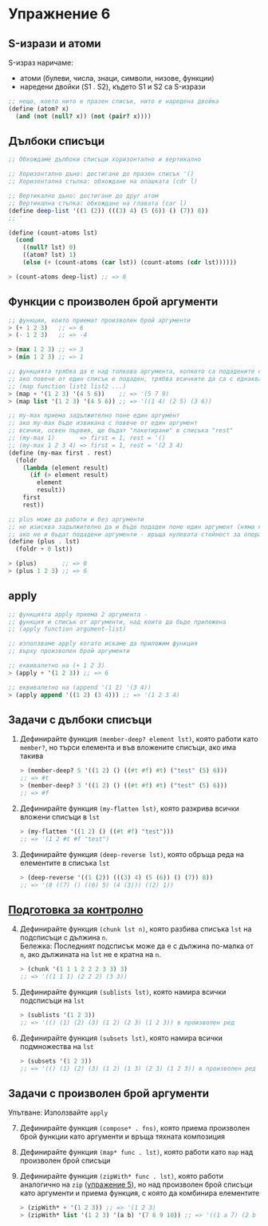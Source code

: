 # Упражнение 6

## S-изрази и атоми

S-израз наричаме:
- атоми (булеви, числа, знаци, символи, низове, функции)
- наредени двойки (S1 . S2), където S1 и S2 са S-изрази

```scheme
;; нещо, което нито е празен списък, нито е наредена двойка
(define (atom? x)
  (and (not (null? x)) (not (pair? x))))
```

## Дълбоки списъци

```scheme
;; Обхождаме дълбоки списъци хоризонтално и вертикално

;; Хоризонтално дъно: достигане до празен списък '()
;; Хоризонтална стъпка: обхождане на опашката (cdr l)

;; Вертикално дъно: достигане до друг атом
;; Вертикална стъпка: обхождане на главата (car l)
(define deep-list '((1 (2)) (((3) 4) (5 (6)) () (7)) 8))
;; '

(define (count-atoms lst)
  (cond
    ((null? lst) 0)
    ((atom? lst) 1)
    (else (+ (count-atoms (car lst)) (count-atoms (cdr lst))))))

> (count-atoms deep-list) ;; => 8
```

## Функции с произволен брой аргументи

```scheme
;; функции, които приемат произволен брой аргументи
> (+ 1 2 3)   ;; => 6
> (- 1 2 3)   ;; => -4

> (max 1 2 3) ;; => 3
> (min 1 2 3) ;; => 1

;; функцията трябва да е над толкова аргумента, колкото са подадените списъци
;; ако повече от един списък е подаден, трябва всичките да са с еднаква дължина
;; (map function list1 list2 ...)
> (map + '(1 2 3) '(4 5 6))    ;; => '(5 7 9)
> (map list '(1 2 3) '(4 5 6)) ;; => '((1 4) (2 5) (3 6))

;; my-max приема задължително поне един аргумент
;; ако my-max бъде извикана с повече от един аргумент
;; всички, освен първия, ще бъдат "пакетирани" в списъка "rest"
;; (my-max 1)       => first = 1, rest = '()
;; (my-max 1 2 3 4) => first = 1, rest = '(2 3 4)
(define (my-max first . rest)
  (foldr
    (lambda (element result)
      (if (> element result)
        element
        result))
    first
    rest))

;; plus може да работи и без аргументи
;; не изисква задължително да и бъде подаден поне един аргумент (няма нищо преди .)
;; ако не и бъдат подадени аргументи - връща нулевата стойност за операцията +
(define (plus . lst)
  (foldr + 0 lst))

> (plus)       ;; => 0
> (plus 1 2 3) ;; => 6
```

## apply

```scheme
;; функцията apply приема 2 аргумента -
;; функция и списък от аргументи, над които да бъде приложена
;; (apply function argument-list)

;; използваме apply когато искаме да приложим функция
;; върху произволен брой аргументи

;; еквивалетно на (+ 1 2 3)
> (apply + '(1 2 3)) ;; => 6

;; еквивалетно на (append '(1 2) '(3 4))
> (apply append '((1 2) (3 4))) ;; => '(1 2 3 4)
```

## Задачи с дълбоки списъци

1. Дефинирайте функция `(member-deep? element lst)`, която работи като `member?`, но търси елемента и във вложените списъци, ако има такива

    ```scheme
    > (member-deep? 5 '((1 2) () ((#t #f) #t) ("test" (5) 6)))
    ;; => #t
    > (member-deep? 3 '((1 2) () ((#t #f) #t) ("test" (5) 6)))
    ;; => #f
    ```

2. Дефинирайте функция `(my-flatten lst)`, която разкрива всички вложени списъци в `lst`

    ```scheme
    > (my-flatten '((1 2) () ((#t #f) "test")))
    ;; => '(1 2 #t #f "test")
    ```

3. Дефинирайте функция `(deep-reverse lst)`, която обръща реда на елементите в списъка `lst`

    ```scheme
    > (deep-reverse '((1 (2)) (((3) 4) (5 (6)) () (7)) 8))
    ;; => '(8 ((7) () ((6) 5) (4 (3))) ((2) 1))
    ```

## [Подготовка за контролно](../exams/01-exam/README.md)

4. Дефинирайте функция `(chunk lst n)`, която разбива списъка `lst` на подсписъци с дължина `n`.  
Бележка: Последният подсписък може да е с дължина по-малка от `n`, ако дължината на `lst` не е кратна на `n`.

    ```scheme
    > (chunk '(1 1 1 2 2 2 3 3) 3)
    ;; => '((1 1 1) (2 2 2) (3 3))
    ```

5. Дефинирайте функция `(sublists lst)`, която намира всички подсписъци на `lst`

    ```scheme
    > (sublists '(1 2 3))
    ;; => '(() (1) (2) (3) (1 2) (2 3) (1 2 3)) в произволен ред
    ```

6. Дефинирайте функция `(subsets lst)`, която намира всички подмножества на `lst`

    ```scheme
    > (subsets '(1 2 3))
    ;; => '(() (1) (2) (3) (1 2) (1 3) (2 3) (1 2 3)) в произволен ред
    ```

## Задачи с произволен брой аргументи

Упътване: Използвайте `apply`

7. Дефинирайте функция `(compose* . fns)`, която приема произволен брой функции като аргументи и връща тяхната композиция

8. Дефинирайте функция `(map* func . lst)`, която работи като `map` над произволен брой списъци

9. Дефинирайте функция `(zipWith* func . lst)`, която работи аналогично на `zip` ([упражение 5](../05/README.md)), но над произволен брой списъци като аргументи и приема функция, с която да комбинира елементите

    ```scheme
    > (zipWith* + '(1 2 3)) ;; => '(1 2 3)
    > (zipWith* list '(1 2 3) '(a b) '(7 8 9 10)) ;; => '((1 a 7) (2 b 8))
    ```